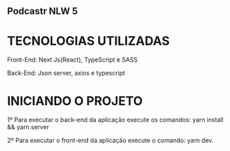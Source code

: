 ## Podcastr NLW 5

# TECNOLOGIAS UTILIZADAS

Front-End: Next Js(React), TypeScript e SASS

Back-End: Json server, axios e typescript

# INICIANDO O PROJETO

1º Para executar o back-end da aplicação execute os comandos: yarn install && yarn server

2º Para executar o front-end da aplicação execute o comando: yarn dev.






